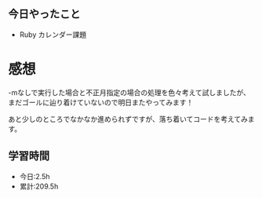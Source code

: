 ## 今日やったこと
- Ruby カレンダー課題  
 
# 感想
-mなしで実行した場合と不正月指定の場合の処理を色々考えて試しましたが、まだゴールに辿り着けていないので明日またやってみます！

あと少しのところでなかなか進められずですが、落ち着いてコードを考えてみます。

## 学習時間
- 今日:2.5h
- 累計:209.5h

